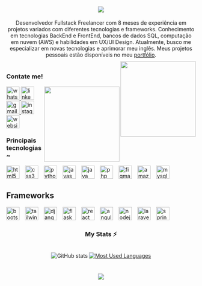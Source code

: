 <h1 align="center">
  <img src="https://readme-typing-svg.herokuapp.com/?font=Righteous&size=35&center=true&vCenter=true&width=500&height=70&duration=4000&lines=olá!+👋;+me+chamo+Davi!;" />
</h1>

<p align="center">Desenvolvedor Fullstack Freelancer com 8 meses de experiência em projetos variados com diferentes tecnologias e frameworks. Conhecimento em tecnologias BackEnd e FrontEnd, bancos de dados SQL, computação em nuvem (AWS) e habilidades em UX/UI Design. Atualmente, busco me especializar em novas tecnologias e aprimorar meu inglês. Meus projetos pessoais estão disponíveis no meu <a href="https://davibelchiordev.netlify.app/">portfólio</a>.</p>

#

<img align="right" alt="" height="200px" src="./src/study.gif" style="margin-top: -30px;" />


<h3 align="left">Contate me!</h3>

<img align="right" height="200px" src="https://user-images.githubusercontent.com/74038190/216644497-1951db19-8f3d-4e44-ac08-8e9d7e0d94a7.gif" />


<div align="left">
  <a href="https://api.whatsapp.com/send/?phone=5511959176475&text&type=phone_number&app_absent=0" target="_blank">
    <img src="https://img.shields.io/static/v1?message=Whatsapp&logo=whatsapp&label=&color=25D366&logoColor=white&labelColor=&style=for-the-badge" height="35" alt="whatsapp logo"  />
  </a>
  <a href="https://www.linkedin.com/in/davi-belchior-dev/" target="_blank">
    <img src="https://img.shields.io/static/v1?message=LinkedIn&logo=linkedin&label=&color=0077B5&logoColor=white&labelColor=&style=for-the-badge" height="35" alt="linkedin logo"  />
  </a>
  <a href="mailto:davibelchior504@gmaill.com" target="_blank">
    <img src="https://img.shields.io/static/v1?message=Gmail&logo=gmail&label=&color=D14836&logoColor=white&labelColor=&style=for-the-badge" height="35" alt="gmail logo"  />
  </a>
  <a href="https://www.instagram.com/love_sick_angel/" target="_blank">
    <img src="https://img.shields.io/static/v1?message=Instagram&logo=instagram&label=&color=E4405F&logoColor=white&labelColor=&style=for-the-badge" height="35" alt="instagram logo"  />
  </a>
  <a href="https://davibelchiordev.netlify.app/" target="_blank">
    <img src="https://img.shields.io/static/v1?message=Website&logo=internet-explorer&label=&color=4285F4&logoColor=white&labelColor=&style=for-the-badge" height="35" alt="website logo"  />
  </a>
</div>

<h3 align="left">Principais tecnologias~</h3>

<div align="left">
  <img src="https://cdn.jsdelivr.net/gh/devicons/devicon/icons/html5/html5-plain.svg" height="35" alt="html5 logo"  />
  <img width="7" />
  <img src="https://cdn.jsdelivr.net/gh/devicons/devicon/icons/css3/css3-plain.svg" height="35" alt="css3 logo"  />
  <img width="7" />
  <img src="https://cdn.jsdelivr.net/gh/devicons/devicon/icons/python/python-original.svg" height="35" alt="python logo"  />
  <img width="7" />
  <img src="https://cdn.jsdelivr.net/gh/devicons/devicon/icons/javascript/javascript-original.svg" height="35" alt="javascript logo"  />
  <img width="7" />
  <img src="https://cdn.jsdelivr.net/gh/devicons/devicon/icons/java/java-original.svg" height="35" alt="java logo"  />
  <img width="7" />
  <img src="https://cdn.jsdelivr.net/gh/devicons/devicon/icons/php/php-original.svg" height="35" alt="php logo"  />
  <img width="7" />
  <img src="https://cdn.jsdelivr.net/gh/devicons/devicon/icons/figma/figma-original.svg" height="35" alt="figma logo"  />
  <img width="7" />
  <img src="https://cdn.jsdelivr.net/gh/devicons/devicon/icons/amazonwebservices/amazonwebservices-line-wordmark.svg" height="35" alt="amazonwebservices logo"  />
  <img width="7" />
  <img src="https://cdn.jsdelivr.net/gh/devicons/devicon/icons/mysql/mysql-original.svg" height="35" alt="mysql logo"  />
</div>

<h2 align="left" style="border-bottom:none">Frameworks</h2>

<div align="left">
  <img src="https://cdn.jsdelivr.net/gh/devicons/devicon/icons/bootstrap/bootstrap-original.svg" height="35" alt="bootstrap logo"  />
  <img width="7" />
  <img src="https://cdn.simpleicons.org/tailwindcss/06B6D4" height="35" alt="tailwindcss logo"  />
  <img width="7" />
  <img src="https://cdn.jsdelivr.net/gh/devicons/devicon/icons/django/django-plain.svg" height="35" alt="django logo"  />
  <img width="7" />
  <img src="https://skillicons.dev/icons?i=flask" height="35" alt="flask logo"  />
  <img width="7" />
  <img src="https://cdn.simpleicons.org/react/61DAFB" height="35" alt="react logo"  />
  <img width="7" />
  <img src="https://cdn.jsdelivr.net/gh/devicons/devicon/icons/angularjs/angularjs-original.svg" height="35" alt="angularjs logo"  />
  <img width="7" />
  <img src="https://skillicons.dev/icons?i=nodejs" height="35" alt="nodejs logo"  />
  <img width="7" />
  <img src="https://cdn.simpleicons.org/laravel/FF2D20" height="35" alt="laravel logo"  />
  <img width="7" />
  <img src="https://cdn.jsdelivr.net/gh/devicons/devicon/icons/spring/spring-original.svg" height="35" alt="spring logo"  />
</div>

<div style="text-align: center;" align="center">
  <h3> My Stats ⚡</h3>
  <br>
  <img src="https://github-readme-stats-git-masterrstaa-rickstaa.vercel.app/api?username=Davi504&hide_title=true&show_icons=true&include_all_commits=false&count_private=true&line_height=25&hide=issues&bg_color=000&title_color=FF00F6&text_color=FFF&border_radius=3&border_color=36123c&icon_color=FF00F6&theme=jolly" alt="GitHub stats">

  <a href="https://github.com/Davi504/github-readme-stats">
    <img src="https://github-readme-stats-git-masterrstaa-rickstaa.vercel.app/api/top-langs/?username=Davi504&line_height=10&card_width=290&layout=compact&hide_title=false&count_private=true&langs_count=4&show_icons=true&title_color=FF00F6&hide=html,scss,less&bg_color=000&text_color=8B8B8B&border_radius=3&border_color=561760&count_private=true" alt="Most Used Languages">
  </a>
</div>

#

<h1 align="center">
<img src="https://readme-typing-svg.herokuapp.com/?font=Righteous&size=35&center=true&vCenter=true&width=500&height=70&duration=4000&lines=obrigado+pela+atenção!;" />
</h1>
